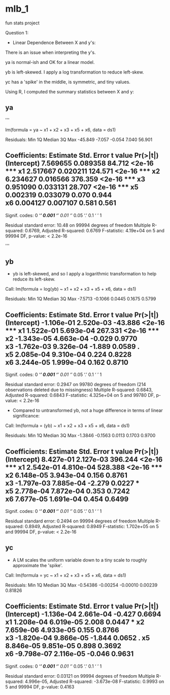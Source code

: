 # mlb_1
fun stats project


Question 1:

* Linear Dependence Between X and y's:

There is an issue when interpreting the y's.  

ya is normal-ish and OK for a linear model.

yb is left-skewed.  I apply a log transformation to reduce left-skew.

yc has a 'spike' in the middle, is symmetric, and tiny values.

Using R, I computed the summary statistics between X and y:

## ya


'''

lm(formula = ya ~ x1 + x2 + x3 + x5 + x6, data = ds1)

Residuals:
    Min      1Q  Median      3Q     Max 
-45.849  -7.057  -0.054   7.040  56.901 

Coefficients:
            Estimate Std. Error t value Pr(>|t|)    
(Intercept) 7.569655   0.089358  84.712   <2e-16 ***
x1          2.517667   0.020211 124.571   <2e-16 ***
x2          6.234627   0.016566 376.359   <2e-16 ***
x3          0.951090   0.033131  28.707   <2e-16 ***
x5          0.002319   0.033079   0.070    0.944    
x6          0.004127   0.007107   0.581    0.561    
---
Signif. codes:  0 ‘***’ 0.001 ‘**’ 0.01 ‘*’ 0.05 ‘.’ 0.1 ‘ ’ 1

Residual standard error: 10.48 on 99994 degrees of freedom
Multiple R-squared:  0.6769,	Adjusted R-squared:  0.6769 
F-statistic: 4.19e+04 on 5 and 99994 DF,  p-value: < 2.2e-16

'''

## yb

* yb is left-skewed, and so I apply a logarithmic transformation to help reduce its left-skew.

Call:
lm(formula = log(yb) ~ x1 + x2 + x3 + x5 + x6, data = ds1)

Residuals:
    Min      1Q  Median      3Q     Max 
-7.5713 -0.1066  0.0445  0.1675  0.5799 

Coefficients:
              Estimate Std. Error t value Pr(>|t|)    
(Intercept) -1.106e-01  2.520e-03 -43.886   <2e-16 ***
x1           1.522e-01  5.693e-04 267.331   <2e-16 ***
x2          -1.343e-05  4.663e-04  -0.029   0.9770    
x3          -1.762e-03  9.326e-04  -1.889   0.0589 .  
x5           2.085e-04  9.310e-04   0.224   0.8228    
x6           3.244e-05  1.999e-04   0.162   0.8710    
---
Signif. codes:  0 ‘***’ 0.001 ‘**’ 0.01 ‘*’ 0.05 ‘.’ 0.1 ‘ ’ 1

Residual standard error: 0.2947 on 99780 degrees of freedom
  (214 observations deleted due to missingness)
Multiple R-squared:  0.6843,	Adjusted R-squared:  0.6843 
F-statistic: 4.325e+04 on 5 and 99780 DF,  p-value: < 2.2e-16

* Compared to untransformed yb, not a huge difference in terms of linear significance:


Call:
lm(formula = (yb) ~ x1 + x2 + x3 + x5 + x6, data = ds1)

Residuals:
    Min      1Q  Median      3Q     Max 
-1.3846 -0.1563  0.0113  0.1703  0.9700 

Coefficients:
              Estimate Std. Error t value Pr(>|t|)    
(Intercept)  8.427e-01  2.127e-03 396.244   <2e-16 ***
x1           2.542e-01  4.810e-04 528.388   <2e-16 ***
x2           6.148e-05  3.943e-04   0.156   0.8761    
x3          -1.797e-03  7.885e-04  -2.279   0.0227 *  
x5           2.778e-04  7.872e-04   0.353   0.7242    
x6           7.677e-05  1.691e-04   0.454   0.6499    
---
Signif. codes:  0 ‘***’ 0.001 ‘**’ 0.01 ‘*’ 0.05 ‘.’ 0.1 ‘ ’ 1

Residual standard error: 0.2494 on 99994 degrees of freedom
Multiple R-squared:  0.8949,	Adjusted R-squared:  0.8949 
F-statistic: 1.702e+05 on 5 and 99994 DF,  p-value: < 2.2e-16

## yc

* A LM scales the uniform variable down to a tiny scale to roughly approximate the 'spike'.

Call:
lm(formula = yc ~ x1 + x2 + x3 + x5 + x6, data = ds1)

Residuals:
     Min       1Q   Median       3Q      Max 
-0.54386 -0.00254 -0.00010  0.00239  0.81826 

Coefficients:
              Estimate Std. Error t value Pr(>|t|)  
(Intercept) -1.136e-04  2.661e-04  -0.427   0.6694  
x1           1.208e-04  6.019e-05   2.008   0.0447 *
x2           7.659e-06  4.933e-05   0.155   0.8766  
x3          -1.820e-04  9.866e-05  -1.844   0.0652 .
x5           8.846e-05  9.851e-05   0.898   0.3692  
x6          -9.798e-07  2.116e-05  -0.046   0.9631  
---
Signif. codes:  0 ‘***’ 0.001 ‘**’ 0.01 ‘*’ 0.05 ‘.’ 0.1 ‘ ’ 1

Residual standard error: 0.03121 on 99994 degrees of freedom
Multiple R-squared:  4.996e-05,	Adjusted R-squared:  -3.673e-08 
F-statistic: 0.9993 on 5 and 99994 DF,  p-value: 0.4163


